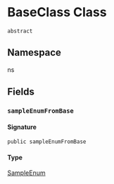 # BaseClass Class
`abstract`

## Namespace
ns

## Fields
### `sampleEnumFromBase`

#### Signature
```apex
public sampleEnumFromBase
```

#### Type
[SampleEnum](../sample-enums/SampleEnum.md)